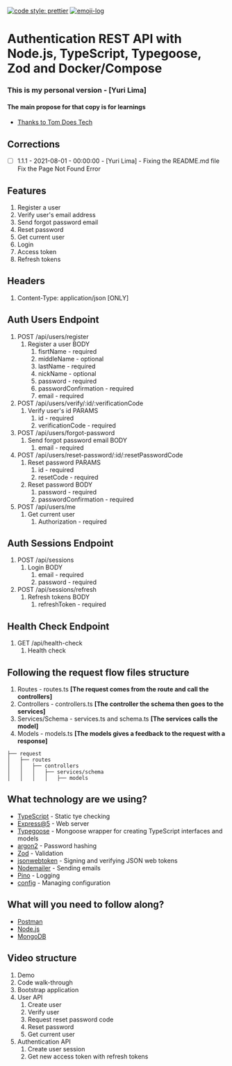 [![code style: prettier](https://img.shields.io/badge/code_style-prettier-ff69b4.svg?style=flat-square)](https://github.com/prettier/prettier)
[![emoji-log](https://img.shields.io/badge/%F0%9F%9A%80-emoji%20log-gray.svg?colorA=3F3750&colorB=84799D&style=flat)](https://github.com/ahmadawais/Emoji-Log/)


# Authentication REST API with Node.js, TypeScript, Typegoose, Zod and Docker/Compose
### This is my personal version - [Yuri Lima]
#### The main propose for that copy is for learnings
* [ Thanks to Tom Does Tech ](https://youtu.be/qylGaki0JhY?list=PL4vok-JSscqB9ChEMdwLSARkaSM_DaO4w)

## Corrections
* [ ] 1.1.1 - 2021-08-01 - 00:00:00 - [Yuri Lima] - Fixing the README.md file
Fix the Page Not Found Error


## Features
1. Register a user
2. Verify user's email address
3. Send forgot password email
4. Reset password
5. Get current user
6. Login
7. Access token
8. Refresh tokens

## Headers
1. Content-Type: application/json [ONLY]

## Auth Users Endpoint
1. POST /api/users/register
    1. Register a user BODY
       1. fisrtName - required
       2. middleName - optional
       3. lastName - required
       4. nickName - optional
       5. password - required
       6. passwordConfirmation - required
       7. email - required
2. POST /api/users/verify/:id/:verificationCode
   1. Verify user's id PARAMS
      1. id - required
      2. verificationCode - required
3. POST /api/users/forgot-password
   1.  Send forgot password email BODY
       1. email - required
4. POST /api/users/reset-password/:id/:resetPasswordCode
   1. Reset password PARAMS
      1. id - required
      2. resetCode - required
   2. Reset password BODY
      1. password - required
      2. passwordConfirmation - required
5. POST /api/users/me
   1. Get current user
      1. Authorization - required
## Auth Sessions Endpoint
1. POST /api/sessions
   1. Login BODY
      1. email - required
      2. password - required
2. POST /api/sessions/refresh
   1. Refresh tokens BODY
      1. refreshToken - required
## Health Check Endpoint
   1. GET /api/health-check
      1. Health check
      
## Following the **request** flow files structure
   1. Routes - routes.ts __[The request comes from the route and call the controllers]__
   2. Controllers - controllers.ts __[The controller the schema then goes to the services]__
   3. Services/Schema - services.ts and schema.ts __[The services calls the model]__
   4. Models - models.ts __[The models gives a feedback to the request with a response]__
```
├── request
│   ├── routes
│   │   ├── controllers
│   │   │   ├── services/schema
│   │   │   │   ├── models
```

## What technology are we using?
- [TypeScript](https://www.typescriptlang.org/) - Static tye checking 
- [Express@5](https://expressjs.com/en/5x/api.html) - Web server
- [Typegoose](https://typegoose.github.io/typegoose/) - Mongoose wrapper for creating TypeScript interfaces and models
- [argon2](https://github.com/ranisalt/node-argon2#readme) - Password hashing
- [Zod](https://github.com/colinhacks/zod) - Validation
- [jsonwebtoken](https://github.com/auth0/node-jsonwebtoken) - Signing and verifying JSON web tokens
- [Nodemailer](https://nodemailer.com/about/) - Sending emails
- [Pino](https://github.com/pinojs/pino) - Logging
- [config](https://github.com/lorenwest/node-config) - Managing configuration


## What will you need to follow along?
- [Postman](https://www.postman.com/downloads/)
- [Node.js](https://nodejs.org/en/)
- [MongoDB](https://www.mongodb.com/try/download/community)

## Video structure
1. Demo
2. Code walk-through
3. Bootstrap application
4. User API
    1. Create user
    2. Verify user
    3. Request reset password code
    4. Reset password
    5. Get current user
5. Authentication API
    1. Create user session
    2. Get new access token with refresh tokens